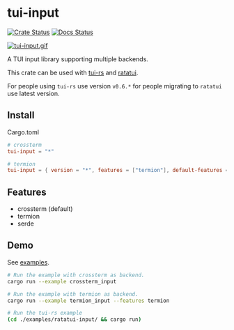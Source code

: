 # tui-input

[![Crate Status](https://img.shields.io/crates/v/tui-input.svg)](https://crates.io/crates/tui-input)
[![Docs Status](https://docs.rs/tui-input/badge.svg)](https://docs.rs/tui-input/)

[![tui-input.gif](https://s10.gifyu.com/images/tui-input.gif)](https://github.com/sayanarijit/tui-input/blob/main/examples/ratatui-input/src/main.rs)

A TUI input library supporting multiple backends.

This crate can be used with [tui-rs](https://github.com/fdehau/tui-rs) and [ratatui](https://github.com/tui-rs-revival/ratatui).

For people using `tui-rs` use version `v0.6.*` for people migrating to `ratatui` use latest version.

## Install

Cargo.toml

```toml
# crossterm
tui-input = "*"

# termion
tui-input = { version = "*", features = ["termion"], default-features = false }
```

## Features

- crossterm (default)
- termion
- serde

## Demo

See [examples](https://github.com/sayanarijit/tui-input/tree/main/examples).

```bash
# Run the example with crossterm as backend.
cargo run --example crossterm_input

# Run the example with termion as backend.
cargo run --example termion_input --features termion

# Run the tui-rs example
(cd ./examples/ratatui-input/ && cargo run)
```
